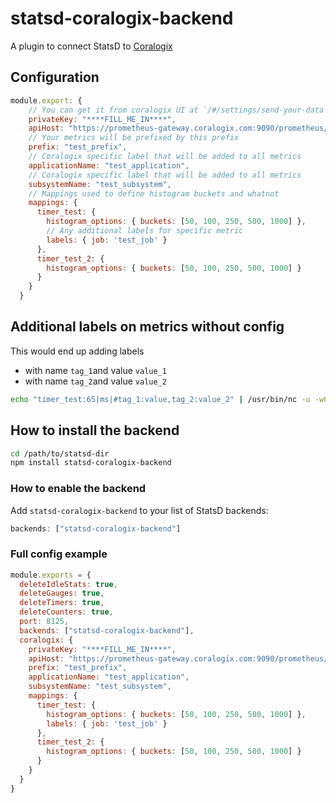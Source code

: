 # statsd-coralogix-backend

A plugin to connect StatsD to [Coralogix]

## Configuration

```js
module.export: {
    // You can get it from coralogix UI at `/#/settings/send-your-data`
    privateKey: "****FILL_ME_IN****",
    apiHost: "https://prometheus-gateway.coralogix.com:9090/prometheus/api/v1/write",
    // Your metrics will be prefixed by this prefix
    prefix: "test_prefix",
    // Coralogix specific label that will be added to all metrics
    applicationName: "test_application",
    // Coralogix specific label that will be added to all metrics
    subsystemName: "test_subsystem",
    // Mappings used to define histogram buckets and whatnot
    mappings: {
      timer_test: {
        histogram_options: { buckets: [50, 100, 250, 500, 1000] },
        // Any additional labels for specific metric
        labels: { job: 'test_job' }
      },
      timer_test_2: {
        histogram_options: { buckets: [50, 100, 250, 500, 1000] }
      }
    }
  }
```

## Additional labels on metrics without config

This would end up adding labels
* with name `tag_1`and value `value_1`
* with name `tag_2`and value `value_2`

```bash
echo "timer_test:65|ms|#tag_1:value,tag_2:value_2" | /usr/bin/nc -u -w0 127.0.0.1 812
```

## How to install the backend

```bash
cd /path/to/statsd-dir
npm install statsd-coralogix-backend
```

### How to enable the backend
Add `statsd-coralogix-backend` to your list of StatsD backends:

```js
backends: ["statsd-coralogix-backend"]
```

[Coralogix]: https://coralogix.com/

### Full config example

```js
module.exports = {
  deleteIdleStats: true,
  deleteGauges: true,
  deleteTimers: true,
  deleteCounters: true,
  port: 8125,
  backends: ["statsd-coralogix-backend"],
  coralogix: {
    privateKey: "****FILL_ME_IN****",
    apiHost: "https://prometheus-gateway.coralogix.com:9090/prometheus/api/v1/write",
    prefix: "test_prefix",
    applicationName: "test_application",
    subsystemName: "test_subsystem",
    mappings: {
      timer_test: {
        histogram_options: { buckets: [50, 100, 250, 500, 1000] },
        labels: { job: 'test_job' }
      },
      timer_test_2: {
        histogram_options: { buckets: [50, 100, 250, 500, 1000] }
      }
    }
  }
}
```